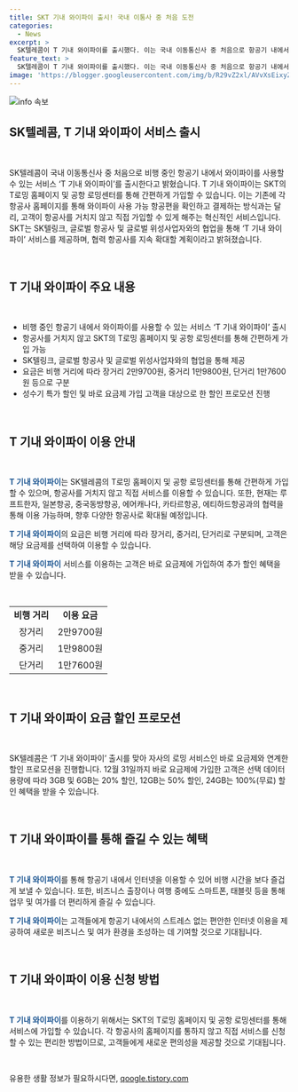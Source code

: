```yaml
---
title: SKT 기내 와이파이 출시! 국내 이통사 중 처음 도전
categories:
  - News
excerpt: >
  SK텔레콤이 T 기내 와이파이를 출시했다. 이는 국내 이동통신사 중 처음으로 항공기 내에서 와이파이를 이용할 수 있는 서비스이다. T로밍 홈페이지나 공항 로밍센터를 통해 간편하게 가입할 수 있으며, 협력 항공사를 통해 다양한 항공편에서 이용 가능하다. 요금은 비행 거리에 따라 다르며, 로밍 서비스와 연계한 할인 프로모션도 제공된다.
feature_text: >
  SK텔레콤이 T 기내 와이파이를 출시했다. 이는 국내 이동통신사 중 처음으로 항공기 내에서 와이파이를 이용할 수 있는 서비스이다. T로밍 홈페이지나 공항 로밍센터를 통해 간편하게 가입할 수 있으며, 협력 항공사를 통해 다양한 항공편에서 이용 가능하다. 요금은 비행 거리에 따라 다르며, 로밍 서비스와 연계한 할인 프로모션도 제공된다.
image: 'https://blogger.googleusercontent.com/img/b/R29vZ2xl/AVvXsEixyZcFfHzMRdzZMjFBmAUKJYCLCGyLL1o632UiGVXcaFdKo_bkvkuCioo0uUKlGfBVcT3P84aROyZIXSBEx3Aw5nCQ3pTgDom1WDC4m8eifvWiAmWEEVb4x6G_l8C0QH225ldMjyaFvpxGEBGNO37VmDTDMHGhJPq73UglMfDca1-0aw/s1600/blogspot.png'
---
```


<p><img src="https://blogger.googleusercontent.com/img/b/R29vZ2xl/AVvXsEixyZcFfHzMRdzZMjFBmAUKJYCLCGyLL1o632UiGVXcaFdKo_bkvkuCioo0uUKlGfBVcT3P84aROyZIXSBEx3Aw5nCQ3pTgDom1WDC4m8eifvWiAmWEEVb4x6G_l8C0QH225ldMjyaFvpxGEBGNO37VmDTDMHGhJPq73UglMfDca1-0aw/s1600/blogspot.png" alt="info 속보" /></p>

<h2 data-ke-size="size26">SK텔레콤, T 기내 와이파이 서비스 출시</h2>

<p data-ke-size="size16">&nbsp;</p>

<p>SK텔레콤이 국내 이동통신사 중 처음으로 비행 중인 항공기 내에서 와이파이를 사용할 수 있는 서비스 ‘T 기내 와이파이’를 출시한다고 밝혔습니다. T 기내 와이파이는 SKT의 T로밍 홈페이지 및 공항 로밍센터를 통해 간편하게 가입할 수 있습니다. 이는 기존에 각 항공사 홈페이지를 통해 와이파이 사용 가능 항공편을 확인하고 결제하는 방식과는 달리, 고객이 항공사를 거치지 않고 직접 가입할 수 있게 해주는 혁신적인 서비스입니다. SKT는 SK텔링크, 글로벌 항공사 및 글로벌 위성사업자와의 협업을 통해 ‘T 기내 와이파이’ 서비스를 제공하며, 협력 항공사를 지속 확대할 계획이라고 밝혀졌습니다.</p>

<p data-ke-size="size16">&nbsp;</p>

<h2 data-ke-size="size24">T 기내 와이파이 주요 내용</h2>

<p data-ke-size="size16">&nbsp;</p>

<ul>
  <li>비행 중인 항공기 내에서 와이파이를 사용할 수 있는 서비스 ‘T 기내 와이파이’ 출시</li>
  <li>항공사를 거치지 않고 SKT의 T로밍 홈페이지 및 공항 로밍센터를 통해 간편하게 가입 가능</li>
  <li>SK텔링크, 글로벌 항공사 및 글로벌 위성사업자와의 협업을 통해 제공</li>
  <li>요금은 비행 거리에 따라 장거리 2만9700원, 중거리 1만9800원, 단거리 1만7600원 등으로 구분</li>
  <li>성수기 특가 할인 및 바로 요금제 가입 고객을 대상으로 한 할인 프로모션 진행</li>
</ul>

<p data-ke-size="size16">&nbsp;</p>

<h2 data-ke-size="size24">T 기내 와이파이 이용 안내</h2>

<p data-ke-size="size16">&nbsp;</p>

<p><b><span style="color: #1a5490;">T 기내 와이파이</span></b>는 SK텔레콤의 T로밍 홈페이지 및 공항 로밍센터를 통해 간편하게 가입할 수 있으며, 항공사를 거치지 않고 직접 서비스를 이용할 수 있습니다. 또한, 현재는 루프트한자, 일본항공, 중국동방항공, 에어캐나다, 카타르항공, 에티하드항공과의 협력을 통해 이용 가능하며, 향후 다양한 항공사로 확대될 예정입니다.</p>

<p><b><span style="color: #1a5490;">T 기내 와이파이</span></b>의 요금은 비행 거리에 따라 장거리, 중거리, 단거리로 구분되며, 고객은 해당 요금제를 선택하여 이용할 수 있습니다.</p>

<p><b><span style="color: #1a5490;">T 기내 와이파이</span></b> 서비스를 이용하는 고객은 바로 요금제에 가입하여 추가 할인 혜택을 받을 수 있습니다.</p>

<p data-ke-size="size16">&nbsp;</p>

<table>
  <tbody>
    <tr>
      <td style="text-align: center; height: 17px;"><b>비행 거리</b></td>
      <td style="text-align: center; height: 17px;"><b>이용 요금</b></td>
    </tr>
    <tr>
      <td style="text-align: center; height: 17px;">장거리</td>
      <td style="text-align: center; height: 17px;">2만9700원</td>
    </tr>
    <tr>
      <td style="text-align: center; height: 17px;">중거리</td>
      <td style="text-align: center; height: 17px;">1만9800원</td>
    </tr>
    <tr>
      <td style="text-align: center; height: 17px;">단거리</td>
      <td style="text-align: center; height: 17px;">1만7600원</td>
    </tr>
  </tbody>
</table>

<p data-ke-size="size16">&nbsp;</p>

<h2 data-ke-size="size24">T 기내 와이파이 요금 할인 프로모션</h2>

<p data-ke-size="size16">&nbsp;</p>

<p>SK텔레콤은 ‘T 기내 와이파이’ 출시를 맞아 자사의 로밍 서비스인 바로 요금제와 연계한 할인 프로모션을 진행합니다. 12월 31일까지 바로 요금제에 가입한 고객은 선택 데이터 용량에 따라 3GB 및 6GB는 20% 할인, 12GB는 50% 할인, 24GB는 100%(무료) 할인 혜택을 받을 수 있습니다.</p>

<p data-ke-size="size16">&nbsp;</p>

<h2 data-ke-size="size24">T 기내 와이파이를 통해 즐길 수 있는 혜택</h2>

<p data-ke-size="size16">&nbsp;</p>

<p><b><span style="color: #1a5490;">T 기내 와이파이</span></b>를 통해 항공기 내에서 인터넷을 이용할 수 있어 비행 시간을 보다 즐겁게 보낼 수 있습니다. 또한, 비즈니스 출장이나 여행 중에도 스마트폰, 태블릿 등을 통해 업무 및 여가를 더 편리하게 즐길 수 있습니다.</p>

<p><b><span style="color: #1a5490;">T 기내 와이파이</span></b>는 고객들에게 항공기 내에서의 스트레스 없는 편안한 인터넷 이용을 제공하여 새로운 비즈니스 및 여가 환경을 조성하는 데 기여할 것으로 기대됩니다.</p>

<p data-ke-size="size16">&nbsp;</p>

<h2 data-ke-size="size24">T 기내 와이파이 이용 신청 방법</h2>

<p data-ke-size="size16">&nbsp;</p>

<p><b><span style="color: #1a5490;">T 기내 와이파이</span></b>를 이용하기 위해서는 SKT의 T로밍 홈페이지 및 공항 로밍센터를 통해 서비스에 가입할 수 있습니다. 각 항공사의 홈페이지를 통하지 않고 직접 서비스를 신청할 수 있는 편리한 방법이므로, 고객들에게 새로운 편의성을 제공할 것으로 기대됩니다.</p>

<p data-ke-size="size16">&nbsp;</p>
유용한 생활 정보가 필요하시다면, <a href="https://qoogle.tistory.com" rel="dofollow">qoogle.tistory.com</a>


